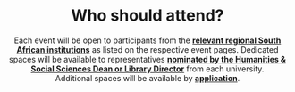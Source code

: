 ---
widget: featurette
headless: true
weight: 50
title: Who should attend?
subtitle: Each event will be open to participants from the <strong><u>relevant regional South African institutions</u></strong> as listed on the respective event pages. Dedicated spaces will be available to representatives <strong><u>nominated by the Humanities & Social Sciences Dean or Library Director</u></strong> from each university. <br>Additional spaces will be available by <u><strong>application</u></strong>. <br><br>
feature:
  - icon: search
    icon_pack: fas
    name: Researchers
    description: Humanities and social sciences researchers as well as computational researchers at all career stages
  - icon: chalkboard-teacher
    icon_pack: fas
    name: Lecturers
    description: Humanties and social sciences lecturers interested in renewing curricula to include digital and computational components
  - icon: user-graduate
    icon_pack: fas
    name: Postgraduate students
    description: Postgraduate students in humanities and social sciences and computational research wanting to grow their networks
  - icon: people-arrows
    icon_pack: fas
    name: Research management
    description: Deans, directors, and other research managers keen to learn about opportunities for growing digital and computational research and sharing challenges
  - icon: book
    icon_pack: fas
    name: Librarians & archivists
    description: Librarians and archivists involved in DH or CSS projects or supporting humanities and social sciences researchers 
  - icon: laptop-code
    icon_pack: fas
    name: Research enablers
    description: Anyone working in a humanities and social sciences research environment providing support or infrastructure for digital and computational research
---